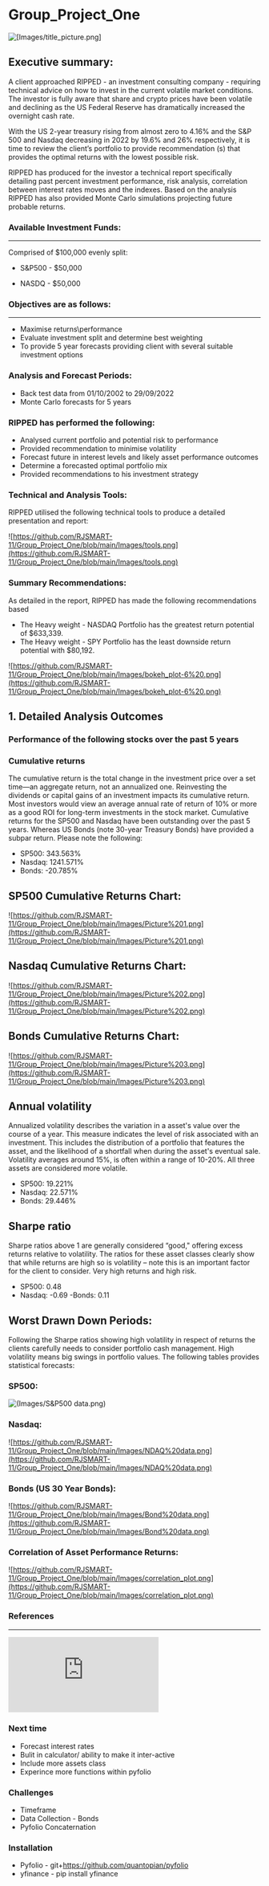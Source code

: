 # Group_Project_One
 
 ![[Images/title_picture.png]](https://github.com/RJSMART-11/Group_Project_One/blob/main/Images/title_picture.png)
 ## Executive summary:
 A client approached RIPPED - an investment consulting company - requiring technical advice on how to invest in the current volatile market conditions. The investor is fully aware that share and crypto prices have been volatile and declining as the US Federal Reserve has dramatically increased the overnight cash rate. 

 With the US 2-year treasury rising from almost zero to 4.16% and the S&P 500 and Nasdaq decreasing in 2022 by 19.6% and 26% respectively, it is time to review the client’s portfolio to provide recommendation (s) that provides the optimal returns with the lowest possible risk. 

 RIPPED has produced for the investor a technical report specifically detailing past percent investment performance, risk analysis, correlation between interest rates moves and the indexes. Based on the analysis RIPPED has also provided Monte Carlo simulations projecting future probable returns. 

 ### Available Investment Funds:
 ---
 Comprised of $100,000 evenly split:
 - S&P500 - $50,000

 - NASDQ - $50,000

 ### Objectives are as follows:
 ---
- Maximise returns\performance
- Evaluate investment split and determine best weighting
- To provide 5 year forecasts providing client with several suitable investment options

 ### Analysis and Forecast Periods:

 - Back test data from 01/10/2002 to 29/09/2022
 - Monte Carlo forecasts for 5 years

 ### RIPPED has performed the following:
 -	Analysed current portfolio and potential risk to performance
 -	Provided recommendation to minimise volatility
 -	Forecast future in interest levels and likely asset performance outcomes
 -	Determine a forecasted optimal portfolio mix
 -	Provided recommendations to his investment strategy 

 ### Technical and Analysis Tools:
 RIPPED utilised the following technical tools to produce a detailed presentation and report:

![https://github.com/RJSMART-11/Group_Project_One/blob/main/Images/tools.png](https://github.com/RJSMART-11/Group_Project_One/blob/main/Images/tools.png)

 ### Summary Recommendations:
 As detailed in the report, RIPPED has made the following recommendations based

- The Heavy weight - NASDAQ Portfolio has the greatest return potential of $633,339.
- The Heavy weight - SPY Portfolio has the least downside return potential with $80,192.

![https://github.com/RJSMART-11/Group_Project_One/blob/main/Images/bokeh_plot-6%20.png](https://github.com/RJSMART-11/Group_Project_One/blob/main/Images/bokeh_plot-6%20.png)

 ## 1.	Detailed Analysis Outcomes 

 ### Performance of the following stocks over the past 5 years
 ### Cumulative returns
 The cumulative return is the total change in the investment price over a set time—an aggregate return, not an annualized one. Reinvesting the dividends or capital gains of an investment impacts its cumulative return.
 Most investors would view an average annual rate of return of 10% or more as a good ROI for long-term investments in the stock market.
 Cumulative returns for the SP500 and Nasdaq have been outstanding over the past 5 years. Whereas US Bonds (note 30-year Treasury Bonds) have provided a subpar return. Please note the following:
 -	SP500:	 343.563%
 -	Nasdaq:	1241.571%
 -	Bonds:	-20.785%

 ## SP500 Cumulative Returns Chart:
![https://github.com/RJSMART-11/Group_Project_One/blob/main/Images/Picture%201.png](https://github.com/RJSMART-11/Group_Project_One/blob/main/Images/Picture%201.png)

 ## Nasdaq Cumulative Returns Chart:
![https://github.com/RJSMART-11/Group_Project_One/blob/main/Images/Picture%202.png](https://github.com/RJSMART-11/Group_Project_One/blob/main/Images/Picture%202.png)

 ## Bonds Cumulative Returns Chart:
![https://github.com/RJSMART-11/Group_Project_One/blob/main/Images/Picture%203.png](https://github.com/RJSMART-11/Group_Project_One/blob/main/Images/Picture%203.png)

 ## Annual volatility
 Annualized volatility describes the variation in a asset's value over the course of a year. This measure indicates the level of risk associated with an investment. This includes the distribution of a portfolio that features the asset, and the likelihood of a shortfall when during the asset's eventual sale.
 Volatility averages around 15%, is often within a range of 10-20%.  All three assets are considered more volatile.  
 - SP500: 	19.221%
 - Nasdaq: 	22.571%
 - Bonds: 	29.446%

 ## Sharpe ratio
 Sharpe ratios above 1 are generally considered “good," offering excess returns relative to volatility. 
 The ratios for these asset classes clearly show that while returns are high so is volatility – note this is an important factor for the client to consider. Very high returns and high risk. 
 - SP500:	0.48
 - Nasdaq:	-0.69
 -Bonds:	0.11	

 ## Worst Drawn Down Periods:
 Following the Sharpe ratios showing high volatility in respect of returns the clients carefully needs to consider portfolio cash management. High volatility means big swings in portfolio values. 
 The following tables provides statistical forecasts:

 ### SP500:
 ![(Images/S&P500 data.png)](https://github.com/RJSMART-11/Group_Project_One/blob/main/Images/S%26P500%20data.png)

 ### Nasdaq:
![https://github.com/RJSMART-11/Group_Project_One/blob/main/Images/NDAQ%20data.png](https://github.com/RJSMART-11/Group_Project_One/blob/main/Images/NDAQ%20data.png)

 ### Bonds (US 30 Year Bonds):
![https://github.com/RJSMART-11/Group_Project_One/blob/main/Images/Bond%20data.png](https://github.com/RJSMART-11/Group_Project_One/blob/main/Images/Bond%20data.png)

 ### Correlation of Asset Performance Returns:
![https://github.com/RJSMART-11/Group_Project_One/blob/main/Images/correlation_plot.png](https://github.com/RJSMART-11/Group_Project_One/blob/main/Images/correlation_plot.png)


 ### References
 ---
 ![(References.md)](https://github.com/RJSMART-11/Group_Project_One/blob/main/References.md)
 
 ### Next time
  - Forecast interest rates
  - Bulit in calculator/ ability to make it inter-active
  - Include more assets class
  - Experince more functions within pyfolio
 
 ### Challenges
 - Timeframe
 - Data Collection - Bonds
 - Pyfolio Concaternation
 ### Installation
 - Pyfolio - git+https://github.com/quantopian/pyfolio
 - yfinance - pip install yfinance

